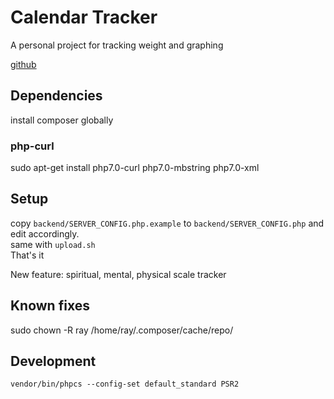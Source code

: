 # Calendar Tracker

A personal project for tracking weight and graphing

[github](https://github.com/rayjlim/calendar_tracker)  

## Dependencies

install composer globally

### php-curl
sudo apt-get install php7.0-curl php7.0-mbstring php7.0-xml

## Setup

copy `backend/SERVER_CONFIG.php.example` to `backend/SERVER_CONFIG.php` and edit accordingly.  
same with `upload.sh`  
That's it

New feature: spiritual, mental, physical scale tracker



## Known fixes

sudo chown -R ray /home/ray/.composer/cache/repo/

## Development

`vendor/bin/phpcs --config-set default_standard PSR2`

